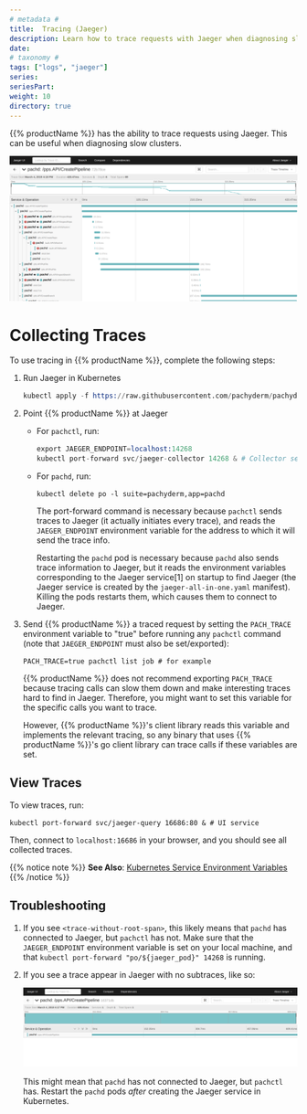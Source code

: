 ```yaml
---
# metadata # 
title:  Tracing (Jaeger)
description: Learn how to trace requests with Jaeger when diagnosing slow cluster performance. 
date: 
# taxonomy #
tags: ["logs", "jaeger"]
series:
seriesPart:
weight: 10
directory: true 
--- 
```


{{% productName %}} has the ability to trace requests using Jaeger. This
can be useful when diagnosing slow clusters.

![Successful Trace](/images/healthy.png)

# Collecting Traces

To use tracing in {{% productName %}}, complete the following steps:

1. Run Jaeger in Kubernetes

    ```s
    kubectl apply -f https://raw.githubusercontent.com/pachyderm/pachyderm/v{{% latestPatchNumber %}}/etc/deploy/tracing/jaeger-all-in-one.yaml
    ```

2. Point {{% productName %}} at Jaeger

   * For `pachctl`, run:

     ```s
     export JAEGER_ENDPOINT=localhost:14268
     kubectl port-forward svc/jaeger-collector 14268 & # Collector service
     ```

   * For `pachd`, run:

     ```
     kubectl delete po -l suite=pachyderm,app=pachd
     ```

     The port-forward command is necessary because `pachctl` sends traces to
     Jaeger (it actually initiates every trace), and reads the `JAEGER_ENDPOINT`
     environment variable for the address to which it will send the trace info.

     Restarting the `pachd` pod is necessary because `pachd` also sends trace
     information to Jaeger, but it reads the environment variables corresponding
     to the Jaeger service[1] on startup to find Jaeger (the Jaeger service is
     created by the `jaeger-all-in-one.yaml` manifest). Killing the pods
     restarts them, which causes them to connect to Jaeger.

3. Send {{% productName %}} a traced request by setting the `PACH_TRACE`
   environment variable to "true" before running any `pachctl`
   command (note that `JAEGER_ENDPOINT` must also be
   set/exported):

   ```
   PACH_TRACE=true pachctl list job # for example
   ```

   {{% productName %}} does not recommend exporting `PACH_TRACE` because
   tracing calls can slow them down and make interesting traces hard
   to find in Jaeger. Therefore, you might want to set this variable for
   the specific calls you want to trace.

   However, {{% productName %}}'s client library reads this variable and implements the
   relevant tracing, so any binary that uses {{% productName %}}'s go client library can
   trace calls if these variables are set.

## View Traces

To view traces, run:

```
kubectl port-forward svc/jaeger-query 16686:80 & # UI service
```

Then, connect to `localhost:16686` in your browser, and you should see all
collected traces.

{{% notice note %}}
**See Also**: [Kubernetes Service Environment Variables](https://kubernetes.io/docs/concepts/services-networking/service/#environment-variables)
{{% /notice %}}

## Troubleshooting

1. If you see `<trace-without-root-span>`, this likely means that `pachd` has
    connected to Jaeger, but `pachctl` has not. Make sure that the
    `JAEGER_ENDPOINT` environment variable is set on your local machine, and
    that `kubectl port-forward "po/${jaeger_pod}" 14268` is running.

2. If you see a trace appear in Jaeger with no subtraces, like so:

    ![Trace with no children](/images/no-traces.png)

    This might mean that `pachd` has not connected to Jaeger, but
    `pachctl` has. Restart the `pachd` pods *after* creating the
    Jaeger service in Kubernetes.
